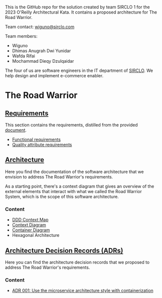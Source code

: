 This is the GitHub repo for the solution created by team SIRCLO 1 for the 2023 O'Reilly Architectural Kata. It contains a proposed architecture for The Road Warrior.

Team contact: wiguno@sirclo.com

Team members:
* Wiguno
* Dhimas Anugrah Dwi Yunidar
* Wafda Rifai
* Mochammad Dieqy Dzulqaidar

The four of us are software engineers in the IT department of [SIRCLO](https://www.sirclo.com/). We help design and implement e-commerce enabler.

# The Road Warrior

## [Requirements](./requirements)

This section contains the requirements, distilled from the provided [document](requirements/requirements.pdf).

* [Functional requirements](requirements/functional.md)
* [Quality attribute requirements](requirements/quality-attribute.md)

## [Architecture](./architecture)

Here you find the documentation of the software architecture that we envision to address The Road Warrior's requirements.

As a starting point, there's a context diagram that gives an overview of the external elements that interact with what we called the Road Warrior System, which is the scope of this software architecture.

### Content
- [DDD Context Map](./architecture/ddd-context-map.md)
- [Context Diagram](./architecture/context-diagram.md)
- [Container Diagram](./architecture/container-diagram.md)
- Hexagonal Architecture

## [Architecture Decision Records (ADRs)](./ADRs)

Here you can find the architecture decision records that we proposed to address The Road Warrior's requirements.

### Content
- [ADR 001: Use the microservice architecture style with containerization](./ADRs/001-use-of-microservices-style.md)
